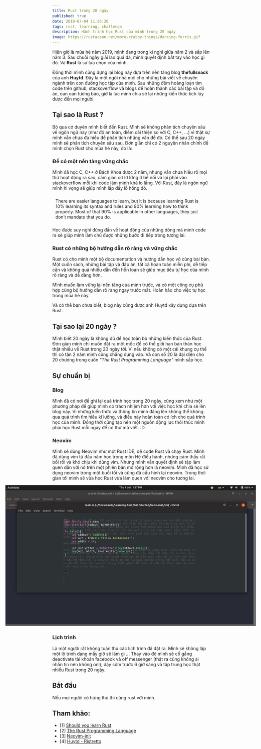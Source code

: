 ```yaml
---
title: Rust trong 20 ngày
published: true
date: 2019-07-04 11:26:20
tags: rust, learning, challenge
description: Hành trình học Rust của mình trong 20 ngày
image: https://rustacean.net/more-crabby-things/dancing-ferris.gif
---
```


Hiện giờ là mùa hè năm 2019, mình đang trong kì nghỉ giữa năm 2 và sắp lên năm 3. Sau chuỗi ngày giải lao quá đà, mình quyết định bắt tay vào học gì đó. Và **Rust** là sự lựa chọn của mình.

Đồng thời mình cũng dựng lại blog này dựa trên nền tảng blog **thefullsnack** của anh **Huytd**. Đây là một ngôi nhà mới cho những bài viết về chuyên ngành trên con đường học tập của mình. Sau những đêm hoảng loạn tìm code trên github, stackoverflow và blogs để hoàn thành các bài tập và đồ án, oan oan tương báo, giờ là lúc mình chia sẻ lại những kiến thức tích lũy được đến mọi người.  

## Tại sao là Rust ?

Bỏ qua cơ duyên mình biết đến Rust. Mình sẽ không phân tích chuyên sâu về ngôn ngữ này (như độ an toàn, điểm cải thiện so với C, C++, ...) vì thật sự mình vẫn chưa đủ hiểu để phân tích những vấn đề đó. Có thể sau 20 ngày mình sẽ phân tích chuyên sâu sau. Đơn giản chỉ có 2 nguyên nhân chính để mình chọn Rust cho mùa hè này, đó là:

### Để có một nền tảng vững chắc

Mình đã học C, C++ ở Bách Khoa được 2 năm, nhưng vẫn chưa hiểu rõ mọi thứ hoạt động ra sao, cảm giác cứ lơ lửng ở bề nổi và lại phải vào stackoverflow mỗi khi code làm mình khá lo lắng. Với Rust, đây là ngôn ngữ mình hi vọng sẽ giúp mình lấp đầy lỗ hổng đó.

<div class="box-white" style="padding: 10px;">
There are easier languages to learn, but it is because learning Rust is 10% learning its syntax and rules and 90% learning how to think properly. Most of that 90% is applicable in other languages, they just don’t mandate that you do.
</div>

Học được suy nghĩ đúng đắn về hoạt động của những dòng mà mình code ra sẽ giúp mình làm chủ được những bước đi tiếp trong tương lai.

### Rust có những bộ hướng dẫn rõ ràng và vững chắc

Rust có cho mình một bộ documentation và hướng dẫn học vô cùng bài bản. Một cuốn sách, những bài tập và đáp án, tất cả hoàn toàn miễn phí, dễ tiếp cận và không quá nhiều dẫn đến hỗn loạn sẽ giúp mục tiêu tự học của mình rõ ràng và dễ dàng hơn.


Mình muốn làm vững lại nền tảng của mình trước, và có một công cụ phù hợp cùng bộ hướng dẫn rõ ràng ngay trước mắt. Hoàn hảo cho việc tự học trong mùa hè này.

Và có thể bạn chưa biết, blog này cũng được anh Huytd xây dựng dựa trên Rust.

## Tại sao lại 20 ngày ?

Mình biết 20 ngày là không đủ để học toàn bộ những kiến thức của Rust. Đơn giản mình chỉ muốn đặt ra một mốc để có thể giới hạn bản thân học thật nhiều về Rust trong 20 ngày tới. Vì nếu không có một cái khung cụ thể thì có tận 2 năm mình cũng chẳng đụng vào. Và con số 20 là đại diện cho 20 chương trong cuốn _"The Rust Programming Language"_ mình sắp học.


## Sự chuẩn bị

### Blog

Mình đã có nơi để ghi lại quá trình học trong 20 ngày, cũng xem như một phương pháp để giúp mình có trách nhiệm hơn với việc học khi chia sẻ lên blog này. Vì những kiến thức và thông tin mình đăng lên không thể không qua quá trình tìm hiểu kĩ lưỡng, và điều này hoàn toàn có ích cho quá trình học của mình. Đồng thời cũng tạo nên một nguồn động lực thôi thúc mình phải học Rust mỗi ngày để có thứ mà viết. :D

### Neovim

Mình sẽ dùng Neovim như một Rust IDE, để code Rust và chạy Rust. Mình đã dùng vim từ đầu năm học trong môn Hệ điều hành, nhưng cảm thấy rất bối rối và khó chịu khi dùng vim. Nhưng mình vẫn quyết định sẽ tập làm quen dần với nó trên một phiên bản mở rộng hơn là neovim. Mình đã học sử dụng neovim trong một buổi tối và cũng đã cấu hình lại neovim. Trong thời gian tới mình sẽ vừa học Rust vừa làm quen với neovim cho tương lai.

<img src="img/rust-in-20-days-neovim.png" style="max-width: 800px; margin-left: -150px"/>

### Lịch trình

Là một người rất không tuân thủ các lịch trình đã đặt ra. Mình sẽ không lập một lộ trình dạng mấy giờ sẽ làm gì ... Thay vào đó mình sẽ cố gắng deactivate tài khoản facebook và off messenger (thật ra cũng không ai nhắn tin nên không onl), dậy sớm trước 6 giờ sáng và tập trung học thật nhiều Rust trong 20 ngày.

## Bắt đầu

Nếu mọi người có hứng thú thì cùng rust với mình.

## Tham khảo:

- [1] [Should you learn Rust](https://vorner.github.io/2018/03/11/Should-you-learn-rust.html)
- [2] [The Rust Programming Language](https://doc.rust-lang.org/stable/book/)
- [3] [Neovim-init](https://github.com/Optixal/neovim-init.vim)
- [4] [Huytd - Ristretto](https://github.com/huytd/ristretto-rs)

